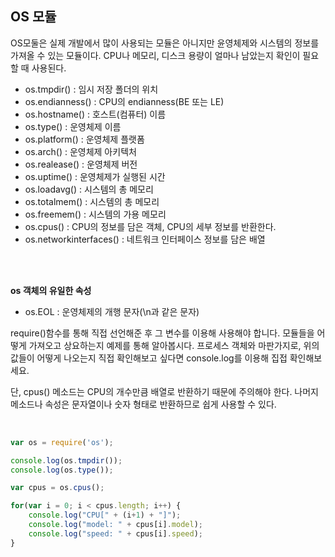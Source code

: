 ## OS 모듈
OS모둘은 실제 개발에서 많이 사용되는 모듈은 아니지만 윤영체제와 시스템의 정보를 가져올 수 있는 모듈이다. CPU나 메모리, 디스크 용량이 얼마나 남았는지 확인이 필요할 때 사용된다.
<br>

 - os.tmpdir() : 임시 저장 폴더의 위치
 - os.endianness() : CPU의 endianness(BE 또는 LE)
 - os.hostname() : 호스트(컴퓨터) 이름
 - os.type() : 운영체제 이름
 - os.platform() : 운영체제 플랫폼
 - os.arch() : 운영체제 아키텍처
 - os.realease() : 운영체제 버전
 - os.uptime() : 운영체제가 실행된 시간
 - os.loadavg() : 시스템의 총 메모리
 - os.totalmem() : 시스템의 총 메모리
 - os.freemem() : 시스템의 가용 메모리
 - os.cpus() : CPU의 정보를 담은 객체, CPU의 세부 정보를 반환한다.
 - os.networkinterfaces() : 네트워크 인터페이스 정보를 담은 배열

<br><br>

**os 객체의 유일한 속성**
 - os.EOL : 운영체제의 개행 문자(\n과 같은 문자)

require()함수를 통해 직접 선언해준 후 그 변수를 이용해 사용해야 합니다. 모듈들을 어떻게 가져오고 상요하는지 예제를 통해 알아봅시다. 프로세스 객체와 마판가지로, 위의 값들이 어떻게 나오는지 직접 확인해보고 싶다면 console.log를 이용해 집접 확인해보세요. 

단, cpus() 메소드는 CPU의 개수만큼 배열로 반환하기 때문에 주의해야 한다. 나머지 메소드나 속성은 문자열이나 숫자 형태로 반환하므로 쉽게 사용할 수 있다.

<br>

```JavaScript
var os = require('os');

console.log(os.tmpdir());
console.log(os.type());

var cpus = os.cpus();

for(var i = 0; i < cpus.length; i++) {
	console.log("CPU[" + (i+1) + "]");
	console.log("model: " + cpus[i].model);
	console.log("speed: " + cpus[i].speed);
}
```